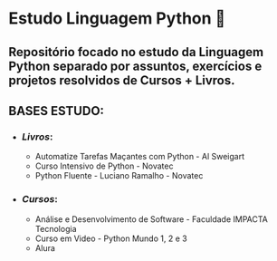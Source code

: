 # Estudo Linguagem Python 🐍

Repositório focado no estudo da Linguagem Python separado por assuntos, exercícios e projetos resolvidos de Cursos + Livros.
 ---
 ## BASES ESTUDO:

* ### *Livros*:

    * Automatize Tarefas Maçantes com Python - Al Sweigart
    * Curso Intensivo de Python - Novatec 
    * Python Fluente - Luciano Ramalho - Novatec 

* ### *Cursos*:

    * Análise e Desenvolvimento de Software - Faculdade IMPACTA Tecnologia
    * Curso em Video - Python Mundo 1, 2 e 3
    * Alura
